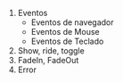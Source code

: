 1. Eventos
   - Eventos de navegador
   - Eventos de Mouse
   - Eventos de Teclado
2. Show, ride, toggle
3. FadeIn, FadeOut
4. Error
